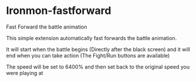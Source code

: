 # Ironmon-fastforward
Fast Forward the battle animation 


This simple extension automatically fast forwards the battle animation.

It will start when the battle begins (Directly after the black screen)
and it will end when you can take action (The Fight/Run buttons are available)

The speed will be set to 6400% and then set back to the original speed you were playing at 
